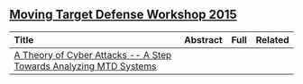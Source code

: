 ## [Moving Target Defense Workshop 2015](http://mtd.mobicloud.asu.edu/)

|Title| Abstract| Full| Related|
|:----|:----|:----|:---|
|[A Theory of Cyber Attacks -- A Step Towards Analyzing MTD Systems](http://people.cis.ksu.edu/~sdeloach/publications/Conference/MTD15-attacktheory.pdf)| | | |
